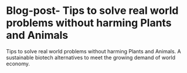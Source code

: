 # Blog-post- Tips to solve real world problems without harming Plants and Animals 
Tips to solve real world problems without harming Plants and Animals.
A sustainable biotech alternatives to meet the growing demand of world economy.
